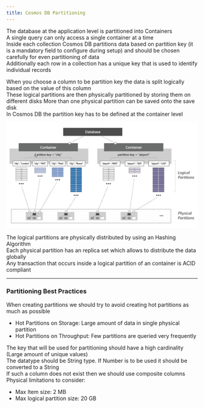 ```yaml
---
title: Cosmos DB Partitioning
---
```


The database at the application level is partitioned into Containers  
A single query can only access a single container at a time  
Inside each collection Cosmos DB partitions data based on partition key (it is a mandatory field to configure during setup) and should be chosen carefully for even partitioning of data  
Additionally each row in a collection has a unique key that is used to identify individual records

When you choose a column to be partition key the data is split logically based on the value of this column  
These logical partitions are then physically partitioned by storing them on different disks   More than one physical partition can be saved onto the save disk  
In Cosmos DB the partition key has to be defined at the container level

![Partitions in Cosmos DB|600](../../images/partitioning_in_cosmos_db.png)

The logical partitions are physically distributed by using an Hashing Algorithm  
Each physical partition has an replica set which allows to distribute the data globally  
Any transaction that occurs inside a logical partition of an container is ACID compliant

---

### Partitioning Best Practices

When creating partitions we should try to avoid creating hot partitions as much as possible
* Hot Partitions on Storage: Large amount of data in single physical partition
* Hot Partitions on Throughput: Few partitions are queried very frequently

The key that will be used for partitioning should have a high cardinality (Large amount of unique values)  
The datatype should be String type. If Number is to be used it should be converted to a String  
If such a column does not exist then we should use composite columns  
Physical limitations to consider:

* Max Item size: 2 MB
* Max logical partition size: 20 GB